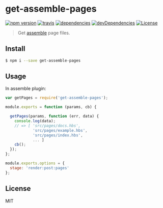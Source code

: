 # get-assemble-pages

[![npm version](http://img.shields.io/npm/v/get-assemble-pages.svg?style=flat-square)](https://github.com/makotot/get-assemble-pages)
[![travis](http://img.shields.io/travis/makotot/get-assemble-pages.svg?style=flat-square)](https://github.com/makotot/get-assemble-pages)
[![dependencies](http://img.shields.io/david/makotot/get-assemble-pages.svg?style=flat-square)](https://github.com/makotot/get-assemble-pages)
[![devDependencies](http://img.shields.io/david/dev/makotot/get-assemble-pages.svg?style=flat-square)](https://github.com/makotot/get-assemble-pages)
[![License](http://img.shields.io/npm/l/get-assemble-pages.svg?style=flat-square)](https://github.com/makotot/get-assemble-pages)

> Get [assemble](http://assemble.io/) page files.


## Install

```sh
$ npm i --save get-assemble-pages
```


## Usage

In assemble plugin:
```js
var getPages = require('get-assemble-pages');

module.exports = function (params, cb) {

  getPages(params, function (err, data) {
    console.log(data);
    // => [ 'src/pages/docs.hbs',
            'src/pages/example.hbs',
            'src/pages/index.hbs',
            ... ]
    cb();
  });
};

module.exports.options = {
  stage: 'render:post:pages'
};
```


## License

MIT
